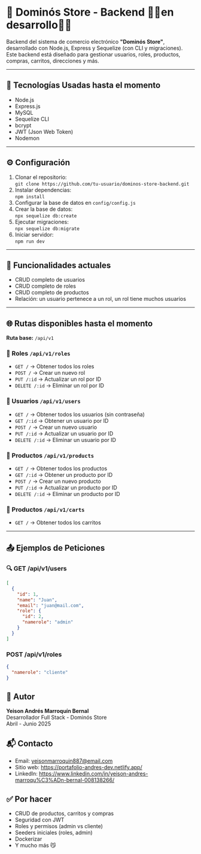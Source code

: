 # 🛒 Dominós Store - Backend 👨‍💻en desarrollo👨‍💻

Backend del sistema de comercio electrónico **"Dominós Store"**, desarrollado con Node.js, Express y Sequelize (con CLI y migraciones). Este backend está diseñado para gestionar usuarios, roles, productos, compras, carritos, direcciones y más.

---

## 🚀 Tecnologías Usadas hasta el momento

- Node.js  
- Express.js  
- MySQL  
- Sequelize CLI  
- bcrypt  
- JWT (Json Web Token)  
- Nodemon  

---

## ⚙️ Configuración

1. Clonar el repositorio:  
   `git clone https://github.com/tu-usuario/dominos-store-backend.git`  
2. Instalar dependencias:  
   `npm install`  
3. Configurar la base de datos en `config/config.js`  
4. Crear la base de datos:  
   `npx sequelize db:create`  
5. Ejecutar migraciones:  
   `npx sequelize db:migrate`  
6. Iniciar servidor:  
   `npm run dev`

---

## 📌 Funcionalidades actuales

- CRUD completo de usuarios  
- CRUD completo de roles  
- CRUD completo de productos  
- Relación: un usuario pertenece a un rol, un rol tiene muchos usuarios  

---

## 🌐 Rutas disponibles hasta el momento

**Ruta base:** `/api/v1`

### 📁 Roles `/api/v1/roles`
- `GET /` → Obtener todos los roles  
- `POST /` → Crear un nuevo rol  
- `PUT /:id` → Actualizar un rol por ID  
- `DELETE /:id` → Eliminar un rol por ID  

### 👤 Usuarios `/api/v1/users`
- `GET /` → Obtener todos los usuarios (sin contraseña)  
- `GET /:id` → Obtener un usuario por ID  
- `POST /` → Crear un nuevo usuario  
- `PUT /:id` → Actualizar un usuario por ID  
- `DELETE /:id` → Eliminar un usuario por ID  

### 🛒 Productos `/api/v1/products`
- `GET /` → Obtener todos los productos  
- `GET /:id` → Obtener un producto por ID  
- `POST /` → Crear un nuevo producto  
- `PUT /:id` → Actualizar un producto por ID  
- `DELETE /:id` → Eliminar un producto por ID  

### 🛒 Productos `/api/v1/carts`
- `GET /` → Obtener todos los carritos 
---

## 📤 Ejemplos de Peticiones

### 🔍 GET /api/v1/users

```json
[
  {
    "id": 1,
    "name": "Juan",
    "email": "juan@mail.com",
    "role": {
      "id": 2,
      "namerole": "admin"
    }
  }
]
```

### POST /api/v1/roles

```json
{
  "namerole": "cliente"
}
```

## 🧠 Autor

**Yeison Andrés Marroquín Bernal**  
Desarrollador Full Stack - Dominós Store  
Abril - Junio 2025

## 📬 Contacto

- Email: yeisonmarroquin887@email.com  
- Sitio web: https://portafolio-andres-dev.netlify.app/  
- LinkedIn: https://www.linkedin.com/in/yeison-andres-marroqu%C3%ADn-bernal-008138266/

## ✅ Por hacer

- CRUD de productos, carritos y compras  
- Seguridad con JWT  
- Roles y permisos (admin vs cliente)  
- Seeders iniciales (roles, admin)  
- Dockerizar  
- Y mucho más 😼  
